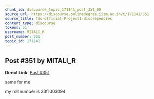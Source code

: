 ```yaml
---
chunk_id: discourse_topic_171141_post_351_00
source_url: https://discourse.onlinedegree.iitm.ac.in/t/171141/351
source_title: Tds-official-Project1-discrepencies
content_type: discourse
tokens: 51
username: MITALI_R
post_number: 351
topic_id: 171141
---
```


## Post #351 by MITALI_R

**Direct Link**: [Post #351](https://discourse.onlinedegree.iitm.ac.in/t/171141/351)

same for me

my roll number is 23f1003094

